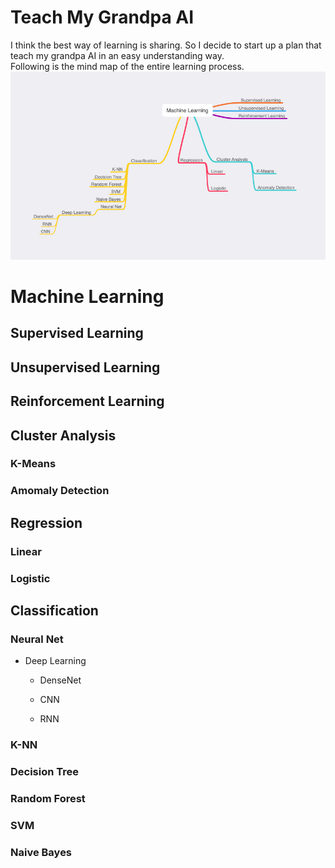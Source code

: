 # Teach My Grandpa AI
I think the best way of learning is sharing. So I decide to start up a plan that teach my grandpa AI in an easy understanding way.<br>
Following is the mind map of the entire learning process.
![ml](Images/mind-map.png)
<br>
# Machine Learning

## Supervised Learning

## Unsupervised Learning

## Reinforcement Learning

## Cluster Analysis

### K-Means

### Amomaly Detection

## Regression

### Linear

### Logistic

## Classification

### Neural Net

- Deep Learning

	- DenseNet

	- CNN

	- RNN

### K-NN

### Decision Tree

### Random Forest

### SVM

### Naive Bayes

